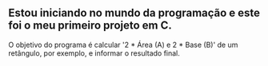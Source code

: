 ## Estou iniciando no mundo da programação e este foi o meu primeiro projeto em C.
O objetivo do programa é calcular '2 * Área (A) e 2 * Base (B)' de um retângulo, por exemplo, e informar o resultado final.
